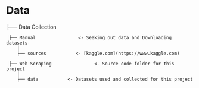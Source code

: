 # Data  


 ├── Data Collection   
 
     ├── Manual                <- Seeking out data and Downloading datasets
        │
        ├── sources           <- [kaggle.com](https://www.kaggle.com)

     ├── Web Scraping                <- Source code folder for this project
        │
        ├── data           <- Datasets used and collected for this project
